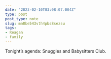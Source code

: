 ```yaml
---
date: "2023-02-10T03:08:07.004Z"
type: post 
post_type: note
slug: mn8be543vth4pbs8sezsu
tags: 
- Reagan
- family
---
```

Tonight’s agenda: Snuggles and Babysitters Club. 